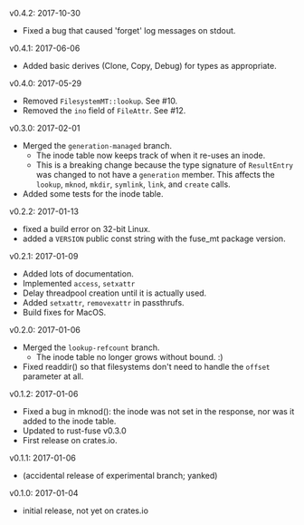 v0.4.2: 2017-10-30
  * Fixed a bug that caused 'forget' log messages on stdout.

v0.4.1: 2017-06-06
  * Added basic derives (Clone, Copy, Debug) for types as appropriate.

v0.4.0: 2017-05-29
  * Removed `FilesystemMT::lookup`. See #10.
  * Removed the `ino` field of `FileAttr`. See #12.

v0.3.0: 2017-02-01
  * Merged the `generation-managed` branch.
      * The inode table now keeps track of when it re-uses an inode.
      * This is a breaking change because the type signature of `ResultEntry` was changed to not
        have a `generation` member. This affects the `lookup`, `mknod`, `mkdir`, `symlink`,
        `link`, and `create` calls.
  * Added some tests for the inode table.

v0.2.2: 2017-01-13
  * fixed a build error on 32-bit Linux.
  * added a `VERSION` public const string with the fuse_mt package version.

v0.2.1: 2017-01-09
  * Added lots of documentation.
  * Implemented `access`, `setxattr`
  * Delay threadpool creation until it is actually used.
  * Added `setxattr`, `removexattr` in passthrufs.
  * Build fixes for MacOS.

v0.2.0: 2017-01-06
  * Merged the `lookup-refcount` branch.
      * The inode table no longer grows without bound. :)
  * Fixed readdir() so that filesystems don't need to handle the `offset` parameter at all.

v0.1.2: 2017-01-06
  * Fixed a bug in mknod(): the inode was not set in the response, nor was it added to the inode
    table.
  * Updated to rust-fuse v0.3.0
  * First release on crates.io.

v0.1.1: 2017-01-06
  * (accidental release of experimental branch; yanked)

v0.1.0: 2017-01-04
  * initial release, not yet on crates.io
